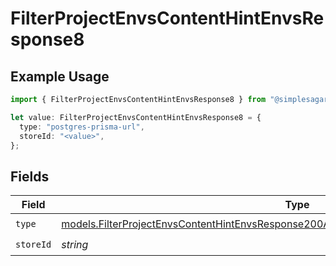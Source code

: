 # FilterProjectEnvsContentHintEnvsResponse8

## Example Usage

```typescript
import { FilterProjectEnvsContentHintEnvsResponse8 } from "@simplesagar/vercel/models/filterprojectenvsop.js";

let value: FilterProjectEnvsContentHintEnvsResponse8 = {
  type: "postgres-prisma-url",
  storeId: "<value>",
};
```

## Fields

| Field                                                                                                                                                                                    | Type                                                                                                                                                                                     | Required                                                                                                                                                                                 | Description                                                                                                                                                                              |
| ---------------------------------------------------------------------------------------------------------------------------------------------------------------------------------------- | ---------------------------------------------------------------------------------------------------------------------------------------------------------------------------------------- | ---------------------------------------------------------------------------------------------------------------------------------------------------------------------------------------- | ---------------------------------------------------------------------------------------------------------------------------------------------------------------------------------------- |
| `type`                                                                                                                                                                                   | [models.FilterProjectEnvsContentHintEnvsResponse200ApplicationJSONResponseBody3Envs8Type](../models/filterprojectenvscontenthintenvsresponse200applicationjsonresponsebody3envs8type.md) | :heavy_check_mark:                                                                                                                                                                       | N/A                                                                                                                                                                                      |
| `storeId`                                                                                                                                                                                | *string*                                                                                                                                                                                 | :heavy_check_mark:                                                                                                                                                                       | N/A                                                                                                                                                                                      |